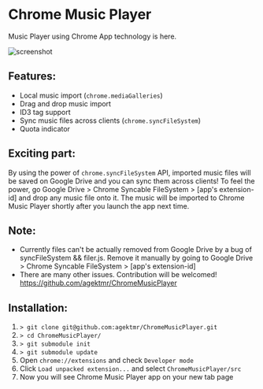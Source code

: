 # Chrome Music Player
Music Player using Chrome App technology is here.

![screenshot](https://raw.github.com/agektmr/ChromeMusicPlayer/master/resources/screenshot.png)

## Features:
* Local music import (`chrome.mediaGalleries`)
* Drag and drop music import
* ID3 tag support
* Sync music files across clients (`chrome.syncFileSystem`)
* Quota indicator

## Exciting part:
By using the power of `chrome.syncFileSystem` API, imported music files will be saved on Google Drive and you can sync them across clients!
To feel the power, go Google Drive > Chrome Syncable FileSystem > [app's extension-id] and drop any music file onto it. The music will be imported to Chrome Music Player shortly after you launch the app next time.

## Note:
* Currently files can't be actually removed from Google Drive by a bug of syncFileSystem && filer.js. Remove it manually by going to Google Drive > Chrome Syncable FileSystem > [app's extension-id]
* There are many other issues. Contribution will be welcomed!
https://github.com/agektmr/ChromeMusicPlayer

## Installation:
1. `> git clone git@github.com:agektmr/ChromeMusicPlayer.git`
2. `> cd ChromeMusicPlayer/`
3. `> git submodule init`
4. `> git submodule update`
5. Open `chrome://extensions` and check `Developer mode`
6. Click `Load unpacked extension...` and select `ChromeMusicPlayer/src`
7. Now you will see Chrome Music Player app on your new tab page
